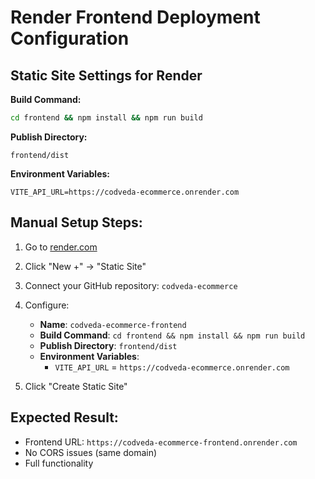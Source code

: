 # Render Frontend Deployment Configuration

## Static Site Settings for Render

**Build Command:**
```bash
cd frontend && npm install && npm run build
```

**Publish Directory:**
```
frontend/dist
```

**Environment Variables:**
```
VITE_API_URL=https://codveda-ecommerce.onrender.com
```

## Manual Setup Steps:

1. Go to [render.com](https://render.com)
2. Click "New +" → "Static Site"  
3. Connect your GitHub repository: `codveda-ecommerce`
4. Configure:
   - **Name**: `codveda-ecommerce-frontend`
   - **Build Command**: `cd frontend && npm install && npm run build`
   - **Publish Directory**: `frontend/dist`
   - **Environment Variables**: 
     - `VITE_API_URL` = `https://codveda-ecommerce.onrender.com`

5. Click "Create Static Site"

## Expected Result:
- Frontend URL: `https://codveda-ecommerce-frontend.onrender.com`
- No CORS issues (same domain)
- Full functionality
